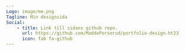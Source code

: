 ```yaml
---
Logo: image/me.png
Tagline: Min designsida
Social:
    - title: Link till sidans github repo.
      url: https://github.com/MaddePorserud/portfolio-design-ht23
      icon: fab fa-github
---
```

